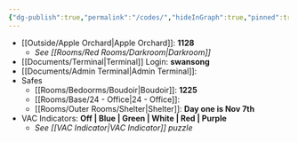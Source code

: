 ```yaml
---
{"dg-publish":true,"permalink":"/codes/","hideInGraph":true,"pinned":true,"tags":["Hide"],"updated":"2025-04-12T17:14:17.914+01:00"}
---
```



- [[Outside/Apple Orchard\|Apple Orchard]]: **1128**
	- *See [[Rooms/Red Rooms/Darkroom\|Darkroom]]*
- [[Documents/Terminal\|Terminal]] Login: **swansong**
- [[Documents/Admin Terminal\|Admin Terminal]]: 
- Safes
	- [[Rooms/Bedoorms/Boudoir\|Boudoir]]: **1225**
	- [[Rooms/Base/24 - Office\|24 - Office]]:
	- [[Rooms/Outer Rooms/Shelter\|Shelter]]: **Day one is Nov 7th**
- VAC Indicators: **Off | Blue | Green | White | Red | Purple**
	- *See [[VAC Indicator\|VAC Indicator]] puzzle*